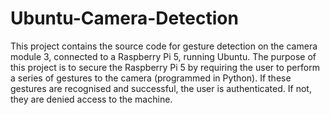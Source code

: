 # Ubuntu-Camera-Detection
This project contains the source code for gesture detection on the camera module 3, connected to a Raspberry Pi 5, running Ubuntu. The purpose of this project is to secure the Raspberry Pi 5 by requiring the user to perform a series of gestures to the camera (programmed in Python). If these gestures are recognised and successful, the user is authenticated. If not, they are denied access to the machine.
